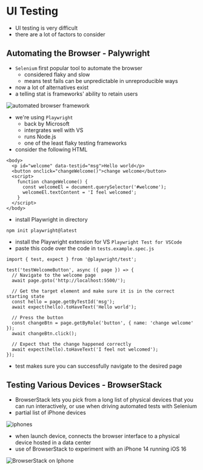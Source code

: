 # UI Testing
- UI testing is very difficult
- there are a lot of factors to consider

## Automating the Browser - Palywright
- `Selenium` first popular tool to automate the browser
    - considered flaky and slow
    - means test fails can be unpredictable in unreproducible ways
- now a lot of alternatives exist
- a telling stat is frameworks' ability to retain users

![automated browser framework](https://github.com/webprogramming260/.github/raw/main/profile/webServices/uiTesting/javascriptStateOfJsTesting.jpg)
- we're using `Playwright`
    - back by Microsoft
    - intergrates well with VS
    - runs Node.js
    - one of the least flaky testing frameworks
- consider the following HTML
```
<body>
  <p id="welcome" data-testid="msg">Hello world</p>
  <button onclick="changeWelcome()">change welcome</button>
  <script>
    function changeWelcome() {
      const welcomeEl = document.querySelector('#welcome');
      welcomeEl.textContent = 'I feel welcomed';
    }
  </script>
</body>
```
- install Playwright in directory
```
npm init playwright@latest
```
- install the Playwright extension for VS `Playwright Test for VSCode`
- paste this code over the code in `tests.example.spec.js`
```
import { test, expect } from '@playwright/test';

test('testWelcomeButton', async ({ page }) => {
  // Navigate to the welcome page
  await page.goto('http://localhost:5500/');

  // Get the target element and make sure it is in the correct starting state
  const hello = page.getByTestId('msg');
  await expect(hello).toHaveText('Hello world');

  // Press the button
  const changeBtn = page.getByRole('button', { name: 'change welcome' });
  await changeBtn.click();

  // Expect that the change happened correctly
  await expect(hello).toHaveText('I feel not welcomed');
});
```
- test makes sure you can successfully navigate to the desired page

## Testing Various Devices - BrowserStack
- BrowserStack lets you pick from a long list of physical devices that you can run interactively, or use when driving automated tests with Selenium
- partial list of iPhone devices

![iphones](https://github.com/webprogramming260/.github/raw/main/profile/webServices/uiTesting/javaScriptBrowserStackDevices.png)
- when launch device, connects the browser interface to a physical device hosted in a data center
- use of BrowserStack to experiment with an iPhone 14 running iOS 16

![BrowserStack on Iphone](https://github.com/webprogramming260/.github/raw/main/profile/webServices/uiTesting/javaScriptBrowserStackIPhone.png)